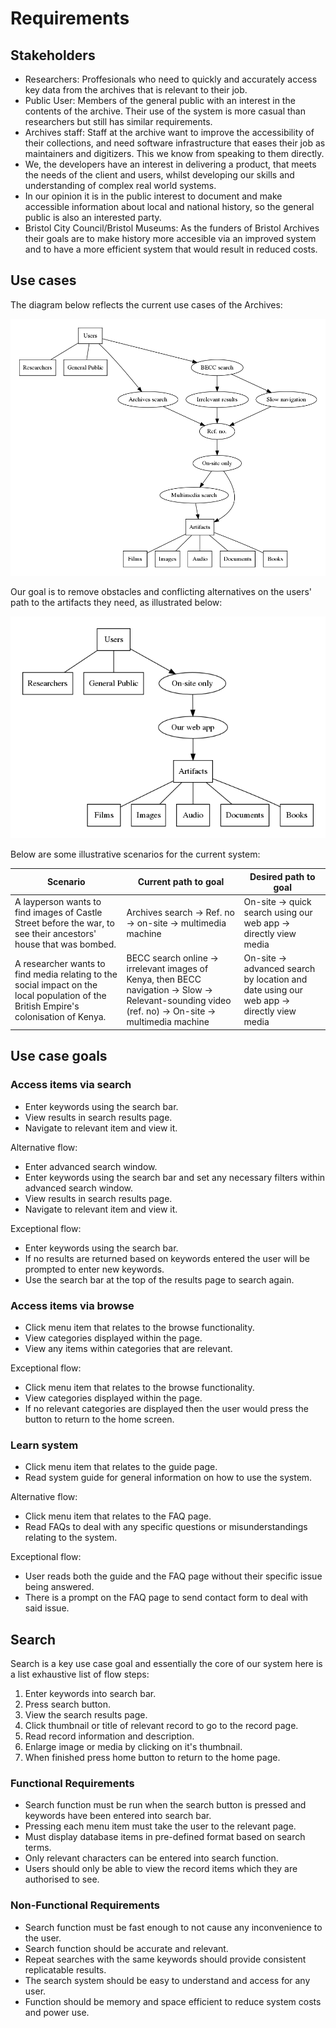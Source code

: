 # Requirements

## Stakeholders

* Researchers: Proffesionals who need to quickly and accurately access key data from the archives that is relevant to their job.
* Public User: Members of the general public with an interest in the contents of the archive. Their use of the system is more casual than researchers but still has similar requirements.
* Archives staff: Staff at the archive want to improve the accessibility of their collections,
  and need software infrastructure that eases their job as maintainers and
  digitizers. This we know from speaking to them directly.
* We, the developers have an interest in delivering a product, that meets the
  needs of the client and users, whilst developing our skills and understanding of complex real world systems.
* In our opinion it is in the public interest to document and make accessible
  information about local and national history, so the general public is also
  an interested party.
* Bristol City Council/Bristol Museums: As the funders of Bristol Archives their goals are to make history more accesible via an improved system and to have a more efficient system that would result in reduced costs.

## Use cases

The diagram below reflects the current use cases of the Archives:

![](graphviz/domain-model.png?raw=true)

Our goal is to remove obstacles and conflicting alternatives on the users' path
to the artifacts they need, as illustrated below:

![](graphviz/reqs2.png?raw=true)

Below are some illustrative scenarios for the current system:

Scenario | Current path to goal | Desired path to goal
---------|----------------------|----------------------
A layperson wants to find images of Castle Street before the war, to see their ancestors' house that was bombed. | Archives search &rightarrow; Ref. no &rightarrow; on-site &rightarrow; multimedia machine | On-site &rightarrow; quick search using our web app &rightarrow; directly view media
A researcher wants to find media relating to the social impact on the local population of the British Empire's colonisation of Kenya. | BECC search online &rightarrow; irrelevant images of Kenya, then BECC navigation &rightarrow; Slow &rightarrow; Relevant-sounding video (ref. no) &rightarrow; On-site &rightarrow; multimedia machine | On-site &rightarrow; advanced search by location and date using our web app &rightarrow; directly view media

## Use case goals
### Access items via search
* Enter keywords using the search bar.
* View results in search results page.
* Navigate to relevant item and view it.


Alternative flow:
* Enter advanced search window.
* Enter keywords using the search bar and set any necessary filters within advanced search window.
* View results in search results page.
* Navigate to relevant item and view it.


Exceptional flow:
* Enter keywords using the search bar.
* If no results are returned based on keywords entered the user will be prompted to enter new keywords.
* Use the search bar at the top of the results page to search again.

### Access items via browse
* Click menu item that relates to the browse functionality.
* View categories displayed within the page.
* View any items within categories that are relevant.


Exceptional flow: 
* Click menu item that relates to the browse functionality.
* View categories displayed within the page.
* If no relevant categories are displayed then the user would press the button to return to the home screen.

### Learn system
* Click menu item that relates to the guide page.
* Read system guide for general information on how to use the system.


Alternative flow:
* Click menu item that relates to the FAQ page.
* Read FAQs to deal with any specific questions or misunderstandings relating to the system.


Exceptional flow:
* User reads both the guide and the FAQ page without their specific issue being answered.
* There is a prompt on the FAQ page to send contact form to deal with said issue.


## Search
Search is a key use case goal and essentially the core of our system here is a list exhaustive list of flow steps:
1. Enter keywords into search bar.
2. Press search button.
3. View the search results page.
4. Click thumbnail or title of relevant record to go to the record page.
5. Read record information and description.
6. Enlarge image or media by clicking on it's thumbnail.
7. When finished press home button to return to the home page.

### Functional Requirements
* Search function must be run when the search button is pressed and keywords have been entered into search bar.
* Pressing each menu item must take the user to the relevant page.
* Must display database items in pre-defined format based on search terms.
* Only relevant characters can be entered into search function.
* Users should only be able to view the record items which they are authorised to see.


### Non-Functional Requirements
* Search function must be fast enough to not cause any inconvenience to the user.
* Search function should be accurate and relevant.
* Repeat searches with the same keywords should provide consistent replicatable results.
* The search system should be easy to understand and access for any user.
* Function should be memory and space efficient to reduce system costs and power use.
